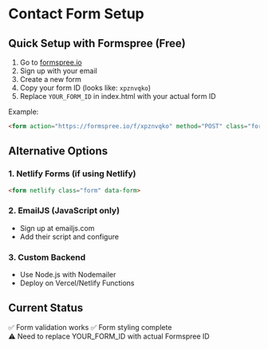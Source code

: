 # Contact Form Setup

## Quick Setup with Formspree (Free)

1. Go to [formspree.io](https://formspree.io)
2. Sign up with your email
3. Create a new form
4. Copy your form ID (looks like: `xpznvqko`)
5. Replace `YOUR_FORM_ID` in index.html with your actual form ID

Example:
```html
<form action="https://formspree.io/f/xpznvqko" method="POST" class="form" data-form>
```

## Alternative Options

### 1. Netlify Forms (if using Netlify)
```html
<form netlify class="form" data-form>
```

### 2. EmailJS (JavaScript only)
- Sign up at emailjs.com
- Add their script and configure

### 3. Custom Backend
- Use Node.js with Nodemailer
- Deploy on Vercel/Netlify Functions

## Current Status
✅ Form validation works
✅ Form styling complete  
⚠️ Need to replace YOUR_FORM_ID with actual Formspree ID